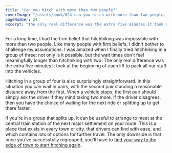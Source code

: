 ```yaml
---
title: "Can you hitch with more than two people?"
coverImage: "/assets/book/024-can-you-hitch-with-more-than-two-people.jpg"
pageNumber: 24
excerpt: "The only real difference was the extra five minutes it took at the beginning of each lift to pack all our stuff into the vehicles."
---
```


For a long time, I had the firm belief that hitchhiking was impossible with more than two people. Like many people with firm beliefs, I didn't bother to challenge my assumptions. I was amazed when I finally tried hitchhiking in a group of three: not only is it possible, but the wait times don't feel meaningfully longer than hitchhiking with two. The only real difference was the extra five minutes it took at the beginning of each lift to pack all our stuff into the vehicles.

Hitching in a group of four is also surprisingly straightforward. In this situation you can wait in pairs, with the second pair standing a reasonable distance away from the first. When a vehicle stops, the first pair should simply ask the driver if they mind taking two more. If the driver disagrees, then you have the choice of waiting for the next ride or splitting up to get there faster.

If you're in a group that splits up, it can be useful to arrange to meet at the central train station of the next major settlement on your route. This is a place that exists in every town or city, that drivers can find with ease, and which contains lots of options for further travel. The only downside is that once you've successfully regrouped, you'll have to [find your way to the edge of town to start hitching again](/book/057-finding-a-spot).
